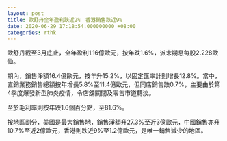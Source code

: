 ```yaml
---
layout: post
title: 歐舒丹全年盈利跌近2%　香港銷售跌近9%
date: 2020-06-29 17:18:54.000000000 +08:00
categories: rthk
---
```


歐舒丹截至3月底止，全年盈利1.16億歐元，按年跌1.6%，派末期息每股2.228歐仙。

期內，銷售淨額16.4億歐元，按年升15.2%，以固定匯率計則增長12.8%。當中，直銷業務銷售總額按年增長5.8%至11.4億歐元，但同店銷售跌0.7%，主要由於第4季度爆發新型肺炎疫情，令店舖關閉及零售市道轉淡。

至於毛利率則按年跌1.6個百分點，至81.6%。

按地區劃分，美國是最大銷售地，銷售淨額升27.3%至近3億歐元，中國銷售亦升10.7%至近2億歐元，香港則跌近9%至1.2億歐元，是唯一銷售減少的地區。
